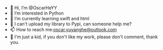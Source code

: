 - 👋 Hi, I’m @OscarHeYY
- 👀 I’m interested in Python
- 🌱 I’m currently learning swift and html
- 🤨 I can't upload my library to Pypi, can someone help me?
- 📫 How to reach me:oscar.yuyanghe@outlook.com
- 🙏 I'm just a kid, if you don't like my work, please don't comment, thank you.
<!---
OscarHeYY/OscarHeYY is a ✨ special ✨ repository because its `README.md` (this file) appears on your GitHub profile.
You can click the Preview link to take a look at your changes.
--->
